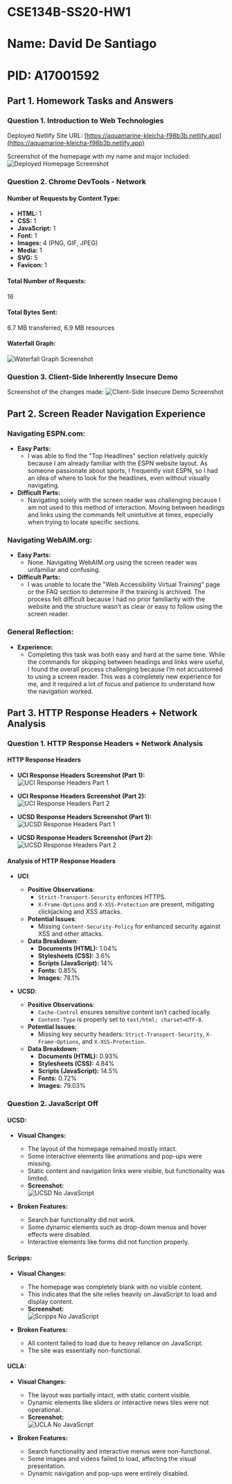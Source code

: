 # CSE134B-SS20-HW1
# Name: David De Santiago
# PID: A17001592

## Part 1. Homework Tasks and Answers

### Question 1. Introduction to Web Technologies

Deployed Netlify Site URL: [https://aquamarine-kleicha-f98b3b.netlify.app](https://aquamarine-kleicha-f98b3b.netlify.app)

Screenshot of the homepage with my name and major included:
![Deployed Homepage Screenshot](screenshots/homepagescreenshot.png)

### Question 2. Chrome DevTools - Network

#### Number of Requests by Content Type:
- **HTML:** 1
- **CSS:** 1
- **JavaScript:** 1
- **Font:** 1
- **Images:** 4 (PNG, GIF, JPEG)
- **Media:** 1
- **SVG:** 5
- **Favicon:** 1

#### Total Number of Requests:
16

#### Total Bytes Sent:
6.7 MB transferred, 6.9 MB resources

#### Waterfall Graph:
![Waterfall Graph Screenshot](screenshots/Waterfallgraphscreenshot.png)

### Question 3. Client-Side Inherently Insecure Demo

Screenshot of the changes made:
![Client-Side Insecure Demo Screenshot](screenshots/question3screenshot.png)

## Part 2. Screen Reader Navigation Experience

### Navigating ESPN.com:
- **Easy Parts:**
  - I was able to find the "Top Headlines" section relatively quickly because I am already familiar with the ESPN website layout. As someone passionate about sports, I frequently visit ESPN, so I had an idea of where to look for the headlines, even without visually navigating.
- **Difficult Parts:**
  - Navigating solely with the screen reader was challenging because I am not used to this method of interaction. Moving between headings and links using the commands felt unintuitive at times, especially when trying to locate specific sections.

### Navigating WebAIM.org:
- **Easy Parts:**
  - None. Navigating WebAIM.org using the screen reader was unfamiliar and confusing.
- **Difficult Parts:**
  - I was unable to locate the "Web Accessibility Virtual Training" page or the FAQ section to determine if the training is archived. The process felt difficult because I had no prior familiarity with the website and the structure wasn’t as clear or easy to follow using the screen reader.

### General Reflection:
- **Experience:**
  - Completing this task was both easy and hard at the same time. While the commands for skipping between headings and links were useful, I found the overall process challenging because I’m not accustomed to using a screen reader. This was a completely new experience for me, and it required a lot of focus and patience to understand how the navigation worked.

## Part 3. HTTP Response Headers + Network Analysis

### Question 1. HTTP Response Headers + Network Analysis

#### HTTP Response Headers
- **UCI Response Headers Screenshot (Part 1):**
  ![UCI Response Headers Part 1](screenshots/uciheaderscreenshotpt1.png)
- **UCI Response Headers Screenshot (Part 2):**
  ![UCI Response Headers Part 2](screenshots/uciheaderscreenshotpt2.png)

- **UCSD Response Headers Screenshot (Part 1):**
  ![UCSD Response Headers Part 1](screenshots/ucsdheaderscreenshotpt1.png)
- **UCSD Response Headers Screenshot (Part 2):**
  ![UCSD Response Headers Part 2](screenshots/ucsdheaderscreenshotpt2.png)

#### Analysis of HTTP Response Headers
- **UCI**:
  - **Positive Observations**:
    - `Strict-Transport-Security` enforces HTTPS.
    - `X-Frame-Options` and `X-XSS-Protection` are present, mitigating clickjacking and XSS attacks.
  - **Potential Issues**:
    - Missing `Content-Security-Policy` for enhanced security against XSS and other attacks.
  - **Data Breakdown**:
    - **Documents (HTML):** 1.04%
    - **Stylesheets (CSS):** 3.6%
    - **Scripts (JavaScript):** 14%
    - **Fonts:** 0.85%
    - **Images:** 78.1%

- **UCSD**:
  - **Positive Observations**:
    - `Cache-Control` ensures sensitive content isn’t cached locally.
    - `Content-Type` is properly set to `text/html; charset=UTF-8`.
  - **Potential Issues**:
    - Missing key security headers: `Strict-Transport-Security`, `X-Frame-Options`, and `X-XSS-Protection`.
  - **Data Breakdown**:
    - **Documents (HTML):** 0.93%
    - **Stylesheets (CSS):** 4.84%
    - **Scripts (JavaScript):** 14.5%
    - **Fonts:** 0.72%
    - **Images:** 79.03%

### Question 2. JavaScript Off

#### **UCSD:**
- **Visual Changes:**
  - The layout of the homepage remained mostly intact.
  - Some interactive elements like animations and pop-ups were missing.
  - Static content and navigation links were visible, but functionality was limited.
  - **Screenshot:**  
    ![UCSD No JavaScript](screenshots/ucsdquestion3screenshot.png)

- **Broken Features:**
  - Search bar functionality did not work.
  - Some dynamic elements such as drop-down menus and hover effects were disabled.
  - Interactive elements like forms did not function properly.

#### **Scripps:**
- **Visual Changes:**
  - The homepage was completely blank with no visible content.
  - This indicates that the site relies heavily on JavaScript to load and display content.
  - **Screenshot:**  
    ![Scripps No JavaScript](screenshots/scrippsquestion3screenshot.png)

- **Broken Features:**
  - All content failed to load due to heavy reliance on JavaScript.
  - The site was essentially non-functional.

#### **UCLA:**
- **Visual Changes:**
  - The layout was partially intact, with static content visible.
  - Dynamic elements like sliders or interactive news tiles were not operational.
  - **Screenshot:**  
    ![UCLA No JavaScript](screenshots/uclaquestion3screenshot.png)

- **Broken Features:**
  - Search functionality and interactive menus were non-functional.
  - Some images and videos failed to load, affecting the visual presentation.
  - Dynamic navigation and pop-ups were entirely disabled.